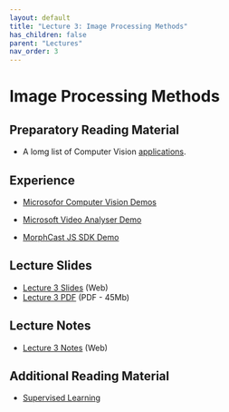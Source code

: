 ```yaml
---
layout: default
title: "Lecture 3: Image Processing Methods"
has_children: false
parent: "Lectures"
nav_order: 3
---
```


# Image Processing Methods

## Preparatory Reading Material

- A lomg list of Computer Vision [applications](https://viso.ai/applications/computer-vision-applications/). 

## Experience

- [Microsofor Computer Vision Demos](https://aidemos.microsoft.com/computer-vision)
- [Microsoft Video Analyser Demo](https://aidemos.microsoft.com/video-indexer/18ac02a461/faces)

- [MorphCast JS SDK Demo](https://demo.morphcast.com/sdk-features/index.html?video=https%3A%2F%2Fdemo.morphcast.com%2Fsdk-features%2FBreeze_Woodson.mp4) 

## Lecture Slides

- [Lecture 3 Slides]({{site.baseurl}}/assets/presentations/Lecture-3/Lecture3.htm) (Web)
- [Lecture 3 PDF]({{site.baseurl}}/assets/slides/ML4D-L3-2223.pdf) (PDF - 45Mb)

## Lecture Notes

- [Lecture 3 Notes]({{site.baseurl}}/assets/notes/Lecture-3/Lecture-3) (Web)

## Additional Reading Material

- [Supervised Learning](http://www.trustworthymachinelearning.com/trustworthymachinelearning-07.htm)
